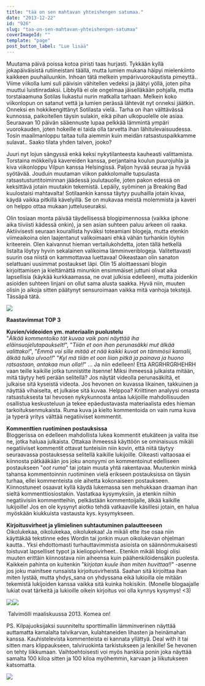 ```yaml
---
title: "tää on sen mahtavan yhteishengen satumaa."
date: "2013-12-22"
id: "926"
slug: "taa-on-sen-mahtavan-yhteishengen-satumaa"
coverImageId: ""
template: "page"
post_button_label: "Lue lisää"
---
```


Muutama päivä poissa kotoa piristi taas hurjasti. Tykkään kyllä jokapäiväisistä rutiineistani täällä, mutta lumien mukana häipyi mielenkiinto kaikkeen puuhailuunkin. Inhoan tätä melkein ympärivuorokautista pimeyttä.. Viime viikolla lumi suli päivisin vähitellen vedeksi ja jäätyi yöllä, joten piha muuttui luistinradaksi. Libbyllä ei ole ongelmaa jäiselläkään pohjalla, mutta torstaiaamuna Sotilas liukastui nurin matkalla tarhaan. Melkein koko viikonlopun on satanut vettä ja lumien perässä lähtevät nyt onneksi jäätkin. Onneksi en hokkikengittänyt Sotilasta vielä.. Tarha on ihan välttävässä kunnossa, paikoitellen täysin sulakin, eikä pihan ulkopuolelle ole asiaa. Seuraavan 10 päivän sääennuste lupaa pelkkää lämmintä ympäri vuorokauden, joten hokeille ei taida olla tarvetta ihan lähitulevaisuudessa. Tosin maailmanloppu taitaa tulla aiemmin kuin meidän ratsastuspaikkamme sulavat.. Saako tilata yhden talven, jooko?  
  
Juuri nyt lojun sängyssä enkä keksi nykytilanteesta kauheasti valittamista. Torstaina mökkeilyä kavereiden kanssa, perjantaina koulun puurojuhla ja kiva viikonloppu Vilpun kanssa Helsingissä. Paljon hyvää seuraa ja hyvää syötävää. Jouduin muutaman viikon pakkolomalle tupsulasta ratsastustuntitoiminnan jäädessä joulutauolle, joten pakon edessä on keksittävä jotain muutakin tekemistä. Lepäily, syöminen ja Breaking Bad kuulostaisi mahtavalta! Sotilaankin kanssa täytyy puuhailla jotain kivaa, käydä vaikka pitkillä kävelyillä. Se on mukavaa meistä molemmista ja kaveri on helppo ottaa mukaan jutteluseuraksi.  
  
Olin tosiaan monta päivää täydellisessä blogipimennossa (vaikka iphone aika tiiviisti kädessä onkin), ja sen asian suhteen paluu arkeen oli raaka. Aktiivisesti seuraan kourallista hyväksi toteamiani blogeja, mutta etenkin viimeaikoina olen laajentanut valikoimaani ehkä vähän turhankin löyhin kriteerein. Olen kaivannut hieman vertailukohdetta, joten tällä hetkellä listalta löytyy hyvin sekalainen valikoima lämminveriblogeja. Valitettavasti suurin osa niistä on kammottavaa luettavaa! Oikeastaan olin sanaton selattuani uusimmat postaukset läpi. Olin 15 aloittaessani blogin kirjoittamisen ja kieltämättä minunkin ensimmäiset juttuni olivat aika lapsellisia (käykää kurkkaamassa, ne ovat julkisia edelleen), mutta joidenkin asioiden suhteen linjani on ollut sama alusta saakka. Hyvä niin, muuten olisin jo aikoja sitten päätynyt sensuroimaan vaikka mitä vanhoja tekstejä. Tässäpä tätä.  
  

[![](/images/_full+(2).jpg)](http://2.bp.blogspot.com/-6DSq3T0UlpQ/Urdx15yvkNI/AAAAAAAAHpk/7TpMob33UMY/s1600/_full+(2).jpg)

  
  

**Raastavimmat TOP 3**

  
**Kuvien/videoiden ym. materiaalin puolustelu**  
"_Älkää kommentoiko tät kuvaa vaik poni näyttää iha eläinsuojelutapaukselt!_", "_Tiiän et oon ihan perunasäkki mut älkää valittako!_", "_Emmä voi sille mitää et nää kaikki kuvat on tämmösii kamalii, älkää tulko ulvoo!!_" "_Kyl mä tiiän et oon liian pitkä ja painava ja huono ratsastaan, antakaa mun olla!!_" ... Ja niin edelleen! Että ARGRHRGRHEHRH vaan teille kaikille jotka tunnistitte itsenne! Miksi ihmeessä julkaista mitään, mitä täytyy heti perään selitellä? Jos näytät videolla perunasäkiltä, et julkaise sitä kyseistä videota. Jos hevonen on kuvassa likainen, takkuinen ja näyttää vihaiselta, et julkaise sitä kuvaa. Helppoa? Kriittinen analyysi omasta ratsastuksesta tai hevosen nykykunnosta antaa lukijoille mahdollisuuden osallistua keskusteluun ja tekee epäedustavasta materiaalista edes hieman tarkoituksenmukaista. Ruma kuva ja kielto kommentoida on vain ruma kuva ja typerä yritys välttää negatiiviset kommentit.  
  
**Kommenttien ruotiminen postauksissa**  
Bloggerissa on edelleen mahdollista lukea kommentit etukäteen ja valita itse ne, jotka haluaa julkaista. Ottakaa ihmeessä käyttöön se ominaisuus mikäli negatiiviset kommentit ottavat tunteisiin niin kovin, että niitä täytyy seuraavassa postauksessa selitellä kaikille lukijoille. Oikeasti valtaosaa ei kiinnosta pätkääkään jos joku anonyymi on kommentoinut edelliseen postaukseen "_oot ruma_" tai jotain muuta yhtä rakentavaa. Muutenkin minkä tahansa kommentoinnin ruotiminen vielä erikseen postauksissa on täysin turhaa, ellei kommenteista ole aihetta kokonaiseen postaukseen. Kiinnostuneet osaavat kyllä käydä lukemassa sen mehukkaan draaman ihan sieltä kommenttiosiostakin. Vastatkaa kysymyksiin, ja etenkin niihin negatiivisiin kommentteihin, pelkästään kommentoijalle, älkää kaikille lukijoille! Jos en ole kysynyt aiotko tehdä vatkaaville käsillesi jotain, en halua myöskään kiukkuista vastausta kys. kysymykseen.  
  
**Kirjoitusvirheet ja ylimielinen suhtautuminen palautteeseen**  
Oikolukekaa, oikolukekaa, oikolukekaa! Ja mikäli ette itse osaa niin käyttäkää tekstinne edes Wordin tai jonkin muun oikolukevan ohjelman kautta.. Yksi ehdottomasti turhauttavimmista asioista on säännönmukaisesti toistuvat lapselliset typot ja kielioppivirheet.. Etenkin mikäli blogi olisi muuten erittäin kiinnostava niin aiheensa kuin päähenkilöidensäkin puolesta. Kaikkein pahinta on kuitenkin "_kirjotan kuule ihan miten huvittaa!!_" -asenne jos joku mainitsee runsaista kirjoitusvirheistä. Saahan sitä kirjoittaa ihan miten lystää, mutta yhdys\_sana on yhdyssana eikä lukioilla ole mitään tekemistä lukijoiden kanssa vaikka sitä kuinka hokisikin. (Monelle blogaajalle lukiat ovat tärkeitä ja lukioille oikein kirjoitus voi olla kynnys kysymys! <3)  
  

[![](/images/_full+(1).jpg)](http://4.bp.blogspot.com/-S9Z26oJi2oY/UrdxYuQZXdI/AAAAAAAAHpY/fQjtGfOe5E8/s1600/_full+(1).jpg)[![](/images/_full.jpg)](http://3.bp.blogspot.com/-OwX8_0LFB3A/UrdxYtCbV1I/AAAAAAAAHpU/aBgfRcQQYvs/s1600/_full.jpg)

  

 Talvimölli maaliskuussa 2013. Komea on!

  
PS. Kilpajuoksijaksi suunniteltu sporttimallin lämminverinen näyttää auttamatta kamalalta talvikarvan, kulahtaneiden lihasten ja heinämahan kanssa. Kauhistelevista kommenteista ei kannata yllättyä. Deal with it tai sitten mars klippaukseen, talviruokinta tarkistukseen ja lenkille! Se hevonen on tehty liikkumaan. Vaihtoehtoisesti voi myös hankkia ponin joka näyttää samalta 100 kiloa sitten ja 100 kiloa myöhemmin, karvaan ja liikutukseen katsomatta.  
  
  

[![](/images/ak_uusi.png)](http://1.bp.blogspot.com/-2H9JzEzjKSU/Urdwjf5s4NI/AAAAAAAAHpE/wAem4HTFslo/s1600/ak_uusi.png)
